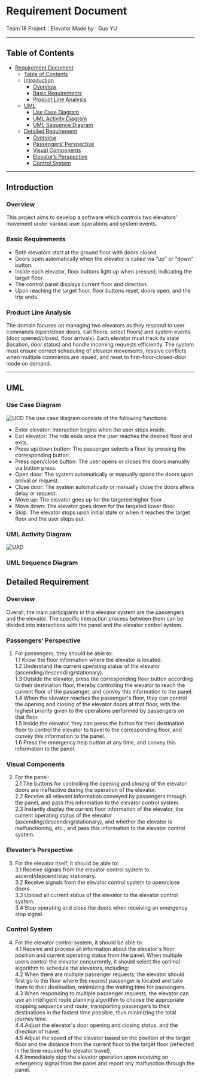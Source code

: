 # Requirement Document

Team 18 Project：Elevator
Made by : Guo YU

---

## Table of Contents
- [Requirement Document](#requirement-document)
  - [Table of Contents](#table-of-contents)
  - [Introduction](#introduction)
    - [Overview](#overview)
    - [Basic Requirements](#basic-requirements)
    - [Product Line Analysis](#product-line-analysis)
  - [UML](#uml)
    - [Use Case Diagram](#use-case-diagram)
    - [UML Activity Diagram](#uml-activity-diagram)
    - [UML Sequence Diagram](#uml-sequence-diagram)
  - [Detailed Requirement](#detailed-requirement)
    - [Overview](#overview-1)
    - [Passengers’ Perspective](#passengers-perspective)
    - [Visual Components](#visual-components)
    - [Elevator’s Perspective](#elevators-perspective)
    - [Control System](#control-system)

---

## Introduction

### Overview
This project aims to develop a software which controls two elevators' movement under various user operations and system events. 

### Basic Requirements
- Both elevators start at the ground floor with doors closed.  
- Doors open automatically when the elevator is called via "up" or "down" button.  
- Inside each elevator, floor buttons light up when pressed, indicating the target floor.  
- The control panel displays current floor and direction.  
- Upon reaching the target floor, floor buttons reset, doors open, and the trip ends.  

### Product Line Analysis
The domain focuses on managing two elevators as they respond to user commands (open/close doors, call floors, select floors) and system events (door opened/closed, floor arrivals). Each elevator must track its state (location, door status) and handle incoming requests efficiently. The system must ensure correct scheduling of elevator movements, resolve conflicts when multiple commands are issued, and reset to first-floor-closed-door mode on demand.

---

## UML 

### Use Case Diagram
![UCD](./imgs/use_case_dia.png)
The use case diagram consists of the following functions:
- Enter elevator: Interaction begins when the user steps inside.
- Exit elevator: The ride ends once the user reaches the desired floor and exits.
- Press up/down button: The passenger selects a floor by pressing the corresponding button.
- Press open/close button: The user opens or closes the doors manually via button press.
- Open door: The system automatically or manually opens the doors upon arrival or request.
- Close door: The system automatically or manually close the doors aftera delay or request.
- Move up: The elevator goes up for the targeted higher floor .
- Move down: The elevator goes down for the targeted lower floor.
- Stop: The elevator stops upon initial state or when it reaches the target floor and the user steps out.

### UML Activity Diagram
![UAD](./imgs/activity.png)

### UML Sequence Diagram



## Detailed Requirement

### Overview
Overall, the main participants in this elevator system are the passengers and the elevator. The specific interaction process between them can be divided into interactions with the panel and the elevator control system.

### Passengers’ Perspective
1. For passengers, they should be able to:  
   1.1 Know the floor information where the elevator is located.  
   1.2 Understand the current operating status of the elevator (ascending/descending/stationary).  
   1.3 Outside the elevator, press the corresponding floor button according to their destination floor, thereby controlling the elevator to reach the current floor of the passenger, and convey this information to the panel.  
   1.4 When the elevator reaches the passenger's floor, they can control the opening and closing of the elevator doors at that floor, with the highest priority given to the operations performed by passengers on that floor.  
   1.5 Inside the elevator, they can press the button for their destination floor to control the elevator to travel to the corresponding floor, and convey this information to the panel.  
   1.6 Press the emergency help button at any time, and convey this information to the panel.

### Visual Components
2. For the panel:  
   2.1 The buttons for controlling the opening and closing of the elevator doors are ineffective during the operation of the elevator.  
   2.2 Receive all relevant information conveyed by passengers through the panel, and pass this information to the elevator control system.  
   2.3 Instantly display the current floor information of the elevator, the current operating status of the elevator (ascending/descending/stationary), and whether the elevator is malfunctioning, etc., and pass this information to the elevator control system.

### Elevator’s Perspective
3. For the elevator itself, it should be able to:  
   3.1 Receive signals from the elevator control system to ascend/descend/stay stationary.  
   3.2 Receive signals from the elevator control system to open/close doors.  
   3.3 Upload all current status of the elevator to the elevator control system.  
   3.4 Stop operating and close the doors when receiving an emergency stop signal.

### Control System
4. For the elevator control system, it should be able to:  
   4.1 Receive and process all information about the elevator's floor position and current operating status from the panel. When multiple users control the elevator concurrently, it should select the optimal algorithm to schedule the elevators, including:  
   4.2 When there are multiple passenger requests, the elevator should first go to the floor where the nearest passenger is located and take them to their destination, minimizing the waiting time for passengers.  
   4.3 When responding to multiple passenger requests, the elevator can use an intelligent route planning algorithm to choose the appropriate stopping sequence and route, transporting passengers to their destinations in the fastest time possible, thus minimizing the total journey time.  
   4.4 Adjust the elevator's door opening and closing status, and the direction of travel.  
   4.5 Adjust the speed of the elevator based on the position of the target floor and the distance from the current floor to the target floor (reflected in the time required for elevator travel).  
   4.6 Immediately stop the elevator operation upon receiving an emergency signal from the panel and report any malfunction through the panel.